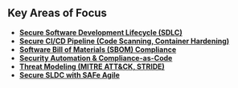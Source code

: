 ## **Key Areas of Focus**

- **[Secure Software Development Lifecycle (SDLC)](./SecureSDLC.md)**
- **[Secure CI/CD Pipeline (Code Scanning, Container Hardening)](./SecCICD.md)**
- **[Software Bill of Materials (SBOM) Compliance](./SBOM.md)**
- **[Security Automation & Compliance-as-Code](./Security_Automation_Compliance_as_Code.md)**
- **[Threat Modeling (MITRE ATT&CK, STRIDE)](./Threat_Modeling.md)**
- **[Secure SLDC with SAFe Agile](./SecSLDC_SAFe_Agile.md)**